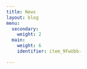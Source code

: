 ```yaml
---
title: News
layout: blog
menu:
  secondary:
    weight: 2
  main:
    weight: 6
    identifier: item_9FwUbb-

---
```

